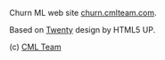 Churn ML web site [churn.cmlteam.com](http://churn.cmlteam.com).

Based on [Twenty](https://html5up.net/twenty) design by HTML5 UP.

(c) [CML Team](http://www.cmlteam.com)